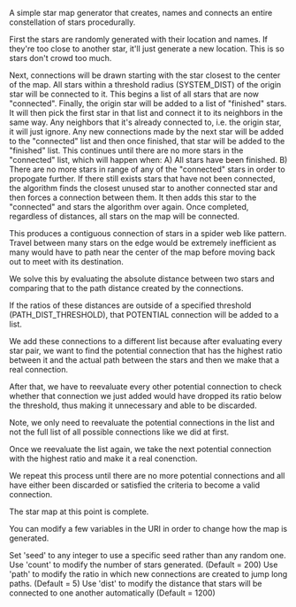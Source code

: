 A simple star map generator that creates, names and connects an entire constellation of stars procedurally.

First the stars are randomly generated with their location and names. If they're too close to another star, it'll just generate a new location. This is so stars don't crowd too much.

Next, connections will be drawn starting with the star closest to the center of the map. All stars within a threshold radius (SYSTEM_DIST) of the origin star will be connected to it. This begins a list of all stars that are now "connected". Finally, the origin star will be added to a list of "finished" stars. It will then pick the first star in that list and connect it to its neighbors in the same way. Any neighbors that it's already connected to, i.e. the origin star, it will just ignore. Any new connections made by the next star will be added to the "connected" list and then once finished, that star will be added to the "finished" list. This continues until there are no more stars in the "connected" list, which will happen when: A) All stars have been finished. B) There are no more stars in range of any of the "connected" stars in order to propogate further. If there still exists stars that have not been connected, the algorithm finds the closest unused star to another connected star and then forces a connection between them. It then adds this star to the "connected" and stars the algorithm over again. Once completed, regardless of distances, all stars on the map will be connected.

This produces a contiguous connection of stars in a spider web like pattern. Travel between many stars on the edge would be extremely inefficient as many would have to path near the center of the map before moving back out to meet with its destination.

We solve this by evaluating the absolute distance between two stars and comparing that to the path distance created by the connections.

If the ratios of these distances are outside of a specified threshold (PATH_DIST_THRESHOLD), that POTENTIAL connection will be added to a list.

We add these connections to a different list because after evaluating every star pair, we want to find the potential connection that has the highest ratio between it and the actual path between the stars and then we make that a real connection.

After that, we have to reevaluate every other potential connection to check whether that connection we just added would have dropped its ratio below the threshold, thus making it unnecessary and able to be discarded.

Note, we only need to reevaluate the potential connections in the list and not the full list of all possible connections like we did at first.

Once we reevaluate the list again, we take the next potential connection with the highest ratio and make it a real conenction.

We repeat this process until there are no more potential connections and all have either been discarded or satisfied the criteria to become a valid connection.

The star map at this point is complete.

You can modify a few variables in the URI in order to change how the map is generated.

Set 'seed' to any integer to use a specific seed rather than any random one.
Use 'count' to modify the number of stars generated. (Default = 200)
Use 'path' to modify the ratio in which new connections are created to jump long paths. (Default = 5)
Use 'dist' to modify the distance that stars will be connected to one another automatically (Default = 1200)

